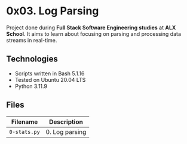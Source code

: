 # 0x03. Log Parsing
Project done during **Full Stack Software Engineering studies** at **ALX School**. It aims to learn about focusing on parsing and processing data streams in real-time.
## Technologies
* Scripts written in Bash 5.1.16
* Tested on Ubuntu 20.04 LTS
* Python 3.11.9

## Files

| Filename | Description |
| -------- | ----------- |
| `0-stats.py` | 0. Log parsing |
